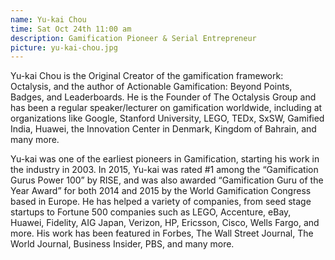 ```yaml
---
name: Yu-kai Chou
time: Sat Oct 24th 11:00 am
description: Gamification Pioneer & Serial Entrepreneur 
picture: yu-kai-chou.jpg
---
```

Yu-kai Chou is the Original Creator of the gamification framework: Octalysis, and the author of Actionable Gamification: Beyond Points, Badges, and Leaderboards. He is the Founder of The Octalysis Group and has been a regular speaker/lecturer on gamification worldwide, including at organizations like Google, Stanford University, LEGO, TEDx, SxSW, Gamified India, Huawei, the Innovation Center in Denmark, Kingdom of Bahrain, and many more.

Yu-kai was one of the earliest pioneers in Gamification, starting his work in the industry in 2003. In 2015, Yu-kai was rated #1 among the “Gamification Gurus Power 100” by RISE, and was also awarded “Gamification Guru of the Year Award” for both 2014 and 2015 by the World Gamification Congress based in Europe. He has helped a variety of companies, from seed stage startups to Fortune 500 companies such as LEGO, Accenture, eBay, Huawei, Fidelity, AIG Japan, Verizon, HP, Ericsson, Cisco, Wells Fargo, and more. His work has been featured in Forbes, The Wall Street Journal, The World Journal, Business Insider, PBS, and many more.
